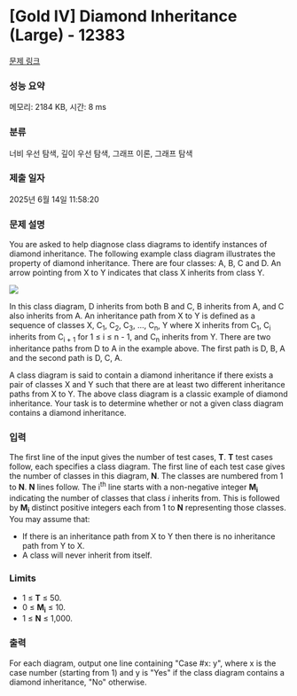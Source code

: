 # [Gold IV] Diamond Inheritance (Large) - 12383 

[문제 링크](https://www.acmicpc.net/problem/12383) 

### 성능 요약

메모리: 2184 KB, 시간: 8 ms

### 분류

너비 우선 탐색, 깊이 우선 탐색, 그래프 이론, 그래프 탐색

### 제출 일자

2025년 6월 14일 11:58:20

### 문제 설명

<p>You are asked to help diagnose class diagrams to identify instances of diamond inheritance. The following example class diagram illustrates the property of diamond inheritance. There are four classes: A, B, C and D. An arrow pointing from X to Y indicates that class X inherits from class Y.</p>

<p><img src="https://onlinejudgeimages.s3.amazonaws.com/problem/12382/images-49.png" style="vertical-align:middle"></p>

<p>In this class diagram, D inherits from both B and C, B inherits from A, and C also inherits from A. An inheritance path from X to Y is defined as a sequence of classes X, C<sub>1</sub>, C<sub>2</sub>, C<sub>3</sub>, ..., C<sub>n</sub>, Y where X inherits from C<sub>1</sub>, C<sub>i</sub> inherits from C<sub>i + 1</sub> for 1 ≤ i ≤ n - 1, and C<sub>n</sub> inherits from Y. There are two inheritance paths from D to A in the example above. The first path is D, B, A and the second path is D, C, A.</p>

<p>A class diagram is said to contain a diamond inheritance if there exists a pair of classes X and Y such that there are at least two different inheritance paths from X to Y. The above class diagram is a classic example of diamond inheritance. Your task is to determine whether or not a given class diagram contains a diamond inheritance.</p>

### 입력 

 <p>The first line of the input gives the number of test cases, <strong>T</strong>.  <strong>T</strong> test cases follow, each specifies a class diagram. The first line of each test case gives the number of classes in this diagram, <strong>N</strong>. The classes are numbered from 1 to <strong>N</strong>.  <strong>N</strong> lines follow. The i<sup>th</sup> line starts with a non-negative integer <strong>M<sub>i</sub></strong> indicating the number of classes that class <em>i</em> inherits from. This is followed by <strong>M<sub>i</sub></strong> distinct positive integers each from 1 to <strong>N</strong> representing those classes. You may assume that:</p>

<ul>
	<li>If there is an inheritance path from X to Y then there is no inheritance path from Y to X.</li>
	<li>A class will never inherit from itself.</li>
</ul>

<h3>Limits</h3>

<ul>
	<li>1 ≤ <strong>T</strong> ≤ 50.</li>
	<li>0 ≤ <strong>M<sub>i</sub></strong> ≤ 10.</li>
	<li>1 ≤ <strong>N</strong> ≤ 1,000.</li>
</ul>

### 출력 

 <p>For each diagram, output one line containing "Case #x: y", where x is the case number (starting from 1) and y is "Yes" if the class diagram contains a diamond inheritance, "No" otherwise.</p>

